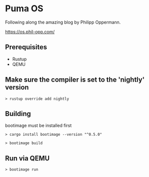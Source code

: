 # Puma OS

Following along the amazing blog by Philipp Oppermann.

https://os.phil-opp.com/

## Prerequisites

* Rustup
* QEMU

## Make sure the compiler is set to the 'nightly' version

```
> rustup override add nightly
```

## Building

bootimage must be installed first

```
> cargo install bootimage --version "^0.5.0"
```

```
> bootimage build
```

## Run via QEMU

```
> bootimage run
```